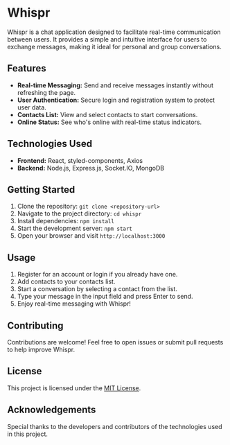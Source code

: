 # Whispr

Whispr is a chat application designed to facilitate real-time communication between users. It provides a simple and intuitive interface for users to exchange messages, making it ideal for personal and group conversations.

## Features

- **Real-time Messaging:** Send and receive messages instantly without refreshing the page.
- **User Authentication:** Secure login and registration system to protect user data.
- **Contacts List:** View and select contacts to start conversations.
- **Online Status:** See who's online with real-time status indicators.

## Technologies Used

- **Frontend:** React, styled-components, Axios
- **Backend:** Node.js, Express.js, Socket.IO, MongoDB

## Getting Started

1. Clone the repository: `git clone <repository-url>`
2. Navigate to the project directory: `cd whispr`
3. Install dependencies: `npm install`
4. Start the development server: `npm start`
5. Open your browser and visit `http://localhost:3000`

## Usage

1. Register for an account or login if you already have one.
2. Add contacts to your contacts list.
3. Start a conversation by selecting a contact from the list.
4. Type your message in the input field and press Enter to send.
5. Enjoy real-time messaging with Whispr!

## Contributing

Contributions are welcome! Feel free to open issues or submit pull requests to help improve Whispr.

## License

This project is licensed under the [MIT License](LICENSE).

## Acknowledgements

Special thanks to the developers and contributors of the technologies used in this project.

